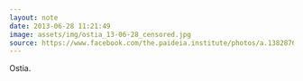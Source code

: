 ```yaml
---
layout: note
date: 2013-06-28 11:21:49
image: assets/img/ostia_13-06-28_censored.jpg
source: https://www.facebook.com/the.paideia.institute/photos/a.138287679571974/526238104110261/?type=3
---
```


Ostia.

